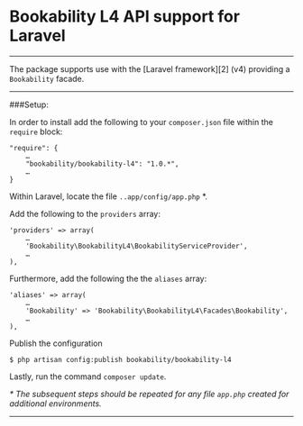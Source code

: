 # Bookability L4 API support for Laravel

----

The package supports use with the [Laravel framework][2] (v4) providing a `Bookability` facade.

----

###Setup:

In order to install add the following to your `composer.json` file within the `require` block:

	"require": {
		…
		"bookability/bookability-l4": "1.0.*",
		…	
	}

Within Laravel, locate the file `..app/config/app.php` *.

Add the following to the `providers` array:

	'providers' => array(
		…
		'Bookability\BookabilityL4\BookabilityServiceProvider',
		…
	),

Furthermore, add the following the the `aliases` array:

	'aliases' => array(
		…
		'Bookability' => 'Bookability\BookabilityL4\Facades\Bookability',
		…
	),
	
Publish the configuration

	$ php artisan config:publish bookability/bookability-l4

Lastly, run the command `composer update`.

_\* The subsequent steps should be repeated for any file `app.php` created for additional environments._

----